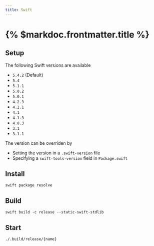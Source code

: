 ```yaml
---
title: Swift
---
```


# {% $markdoc.frontmatter.title %}

## Setup

The following Swift versions are available

- `5.4.2` (Default)
- `5.4`
- `5.1.1`
- `5.0.2`
- `5.0.1`
- `4.2.3`
- `4.2.1`
- `4.1`
- `4.1.3`
- `4.0.3`
- `3.1`
- `3.1.1`

The version can be overriden by

- Setting the version in a `.swift-version` file
- Specifying a `swift-tools-version` field in `Package.swift`

## Install

```
swift package resolve
```

## Build

```
swift build -c release --static-swift-stdlib
```

## Start

```
./.build/release/{name}
```
